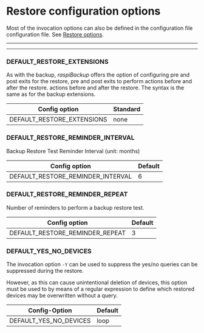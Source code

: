 # Restore configuration options

Most of the invocation options can also be defined in the configuration file
configuration file. See [Restore options](restore-options.md).

<div class="table-wrapper-for-options">

------------------

<!-- toc -->

------------------

### DEFAULT_RESTORE_EXTENSIONS

As with the backup, *raspiBackup* offers the option of configuring pre and post exits for the restore,
pre and post exits to perform actions before and after the restore.
actions before and after the restore. The syntax is the same as for the backup extensions.

| Config option | Standard |
|----------------------------|----------|
| DEFAULT_RESTORE_EXTENSIONS | none |


### DEFAULT_RESTORE_REMINDER_INTERVAL

Backup Restore Test Reminder Interval (unit: months)

| Config option | Default |
|----------------------------|----------|
| DEFAULT_RESTORE_REMINDER_INTERVAL | 6 |

### DEFAULT_RESTORE_REMINDER_REPEAT

Number of reminders to perform a backup restore test.

| Config option | Default |
|----------------------------|----------|
| DEFAULT_RESTORE_REMINDER_REPEAT | 3 |

### DEFAULT_YES_NO_DEVICES

The invocation option `-Y` can be used to suppress the yes/no
queries can be suppressed during the restore.

However, as this can cause unintentional deletion of
devices, this option must be used to
by means of a regular expression
to define which restored devices
may be overwritten without a query.

| Config-Option | Default |
|----------------------------|----------|
| DEFAULT_YES_NO_DEVICES | loop |

</div>

[.status]: translated



